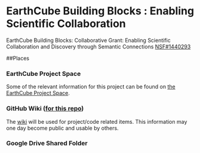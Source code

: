 EarthCube Building Blocks : Enabling Scientific Collaboration
============================================================

EarthCube Building Blocks: Collaborative Grant: Enabling Scientific Collaboration and Discovery through Semantic Connections
[NSF#1440293](http://www.nsf.gov/awardsearch/showAward?AWD_ID=1440293&HistoricalAwards=false)


##Places

### EarthCube Project Space
Some of the relevant information for this project can be found on [the EarthCube Project Space](http://workspace.earthcube.org/enabling-scientific-collaboration-and-discovery-through-semantic-connections).

### GitHub Wiki ([for this repo](https://github.com/UCAR/2014-EarthCube-BuildingBlocks-EnablingCollaboration-14402930/wiki))
The [wiki](https://github.com/UCAR/2014-EarthCube-BuildingBlocks-EnablingCollaboration-14402930/wiki) will be used for project/code related items.  This information may one day become public and usable by others.

### Google Drive Shared Folder





